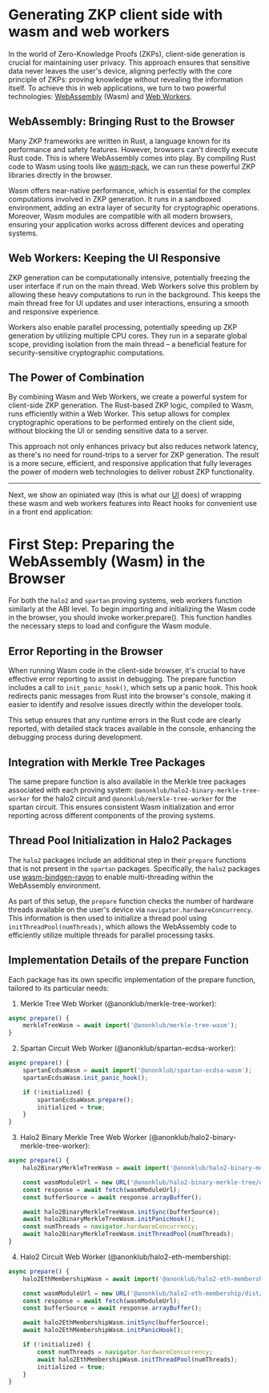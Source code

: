 # Generating ZKP client side with wasm and web workers

In the world of Zero-Knowledge Proofs (ZKPs), client-side generation is crucial for maintaining user privacy. This approach ensures that sensitive data never leaves the user's device, aligning perfectly with the core principle of ZKPs: proving knowledge without revealing the information itself. To achieve this in web applications, we turn to two powerful technologies: [WebAssembly](https://webassembly.org/) (Wasm) and [Web Workers](https://developer.mozilla.org/en-US/docs/Web/API/Web_Workers_API/Using_web_workers).

## WebAssembly: Bringing Rust to the Browser

Many ZKP frameworks are written in Rust, a language known for its performance and safety features. However, browsers can't directly execute Rust code. This is where WebAssembly comes into play. By compiling Rust code to Wasm using tools like [wasm-pack](https://rustwasm.github.io/docs/wasm-pack/), we can run these powerful ZKP libraries directly in the browser.

Wasm offers near-native performance, which is essential for the complex computations involved in ZKP generation. It runs in a sandboxed environment, adding an extra layer of security for cryptographic operations. Moreover, Wasm modules are compatible with all modern browsers, ensuring your application works across different devices and operating systems.

## Web Workers: Keeping the UI Responsive

ZKP generation can be computationally intensive, potentially freezing the user interface if run on the main thread. Web Workers solve this problem by allowing these heavy computations to run in the background. This keeps the main thread free for UI updates and user interactions, ensuring a smooth and responsive experience.

Workers also enable parallel processing, potentially speeding up ZKP generation by utilizing multiple CPU cores. They run in a separate global scope, providing isolation from the main thread – a beneficial feature for security-sensitive cryptographic computations.

## The Power of Combination

By combining Wasm and Web Workers, we create a powerful system for client-side ZKP generation. The Rust-based ZKP logic, compiled to Wasm, runs efficiently within a Web Worker. This setup allows for complex cryptographic operations to be performed entirely on the client side, without blocking the UI or sending sensitive data to a server.

This approach not only enhances privacy but also reduces network latency, as there's no need for round-trips to a server for ZKP generation. The result is a more secure, efficient, and responsive application that fully leverages the power of modern web technologies to deliver robust ZKP functionality.

---

Next, we show an opiniated way (this is what our [UI](https://github.com/anonklub/anonklub/tree/main/ui) does) of wrapping these wasm and web workers features into React hooks for convenient use in a front end application:

# First Step: Preparing the WebAssembly (Wasm) in the Browser

For both the `halo2` and `spartan` proving systems, web workers function similarly at the ABI level. To begin importing and initializing the Wasm code in the browser, you should invoke worker.prepare(). This function handles the necessary steps to load and configure the Wasm module.

## Error Reporting in the Browser

When running Wasm code in the client-side browser, it's crucial to have effective error reporting to assist in debugging. The prepare function includes a call to `init_panic_hook()`, which sets up a panic hook. This hook redirects panic messages from Rust into the browser's console, making it easier to identify and resolve issues directly within the developer tools.

This setup ensures that any runtime errors in the Rust code are clearly reported, with detailed stack traces available in the console, enhancing the debugging process during development.

## Integration with Merkle Tree Packages

The same prepare function is also available in the Merkle tree packages associated with each proving system: `@anonklub/halo2-binary-merkle-tree-worker` for the halo2 circuit and `@anonklub/merkle-tree-worker` for the spartan circuit. This ensures consistent Wasm initialization and error reporting across different components of the proving systems.

## Thread Pool Initialization in Halo2 Packages

The `halo2` packages include an additional step in their `prepare` functions that is not present in the `spartan` packages. Specifically, the `halo2` packages use [wasm-bindgen-rayon](https://github.com/RReverser/wasm-bindgen-rayon) to enable multi-threading within the WebAssembly environment.

As part of this setup, the `prepare` function checks the number of hardware threads available on the user's device via `navigator.hardwareConcurrency`. This information is then used to initialize a thread pool using `initThreadPool(numThreads)`, which allows the WebAssembly code to efficiently utilize multiple threads for parallel processing tasks.

## Implementation Details of the prepare Function

Each package has its own specific implementation of the prepare function, tailored to its particular needs:

1. Merkle Tree Web Worker (@anonklub/merkle-tree-worker):

```ts
async prepare() {
    merkleTreeWasm = await import('@anonklub/merkle-tree-wasm');
}
```

2. Spartan Circuit Web Worker (@anonklub/spartan-ecdsa-worker):

```ts
async prepare() {
    spartanEcdsaWasm = await import('@anonklub/spartan-ecdsa-wasm');
    spartanEcdsaWasm.init_panic_hook();

    if (!initialized) {
        spartanEcdsaWasm.prepare();
        initialized = true;
    }
}
```

3. Halo2 Binary Merkle Tree Web Worker (@anonklub/halo2-binary-merkle-tree-worker):

```ts
async prepare() {
    halo2BinaryMerkleTreeWasm = await import('@anonklub/halo2-binary-merkle-tree/dist/');

    const wasmModuleUrl = new URL('@anonklub/halo2-binary-merkle-tree/dist/index_bg.wasm', import.meta.url);
    const response = await fetch(wasmModuleUrl);
    const bufferSource = await response.arrayBuffer();

    await halo2BinaryMerkleTreeWasm.initSync(bufferSource);
    await halo2BinaryMerkleTreeWasm.initPanicHook();
    const numThreads = navigator.hardwareConcurrency;
    await halo2BinaryMerkleTreeWasm.initThreadPool(numThreads);
}
```

4. Halo2 Circuit Web Worker (@anonklub/halo2-eth-membership):

```ts
async prepare() {
    halo2EthMembershipWasm = await import('@anonklub/halo2-eth-membership');

    const wasmModuleUrl = new URL('@anonklub/halo2-eth-membership/dist/index_bg.wasm', import.meta.url);
    const response = await fetch(wasmModuleUrl);
    const bufferSource = await response.arrayBuffer();

    await halo2EthMembershipWasm.initSync(bufferSource);
    await halo2EthMembershipWasm.initPanicHook();

    if (!initialized) {
        const numThreads = navigator.hardwareConcurrency;
        await halo2EthMembershipWasm.initThreadPool(numThreads);
        initialized = true;
    }
}
```
